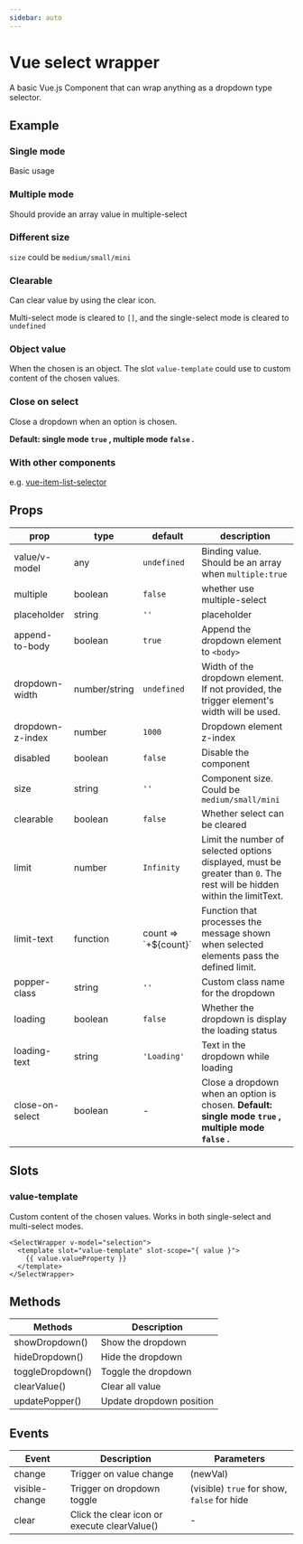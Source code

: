 ```yaml
---
sidebar: auto
---
```


<!-- markdownlint-disable MD033 -->

# Vue select wrapper

A basic Vue.js Component that can wrap anything as a dropdown type selector.

<client-only>

## Example

### Single mode

Basic usage

<example-single-mode />

### Multiple mode

Should provide an array value in multiple-select

<example-multiple-mode />

### Different size

`size` could be `medium/small/mini`

<example-different-size />

### Clearable

Can clear value by using the clear icon.

Multi-select mode is cleared to `[]`, and the single-select mode is cleared to `undefined`

<example-clearable />

### Object value

When the chosen is an object. The slot `value-template` could use to custom content of the chosen values.

<example-object-option />

### Close on select

Close a dropdown when an option is chosen.

**Default: single mode `true` , multiple mode `false` .**

<example-close-on-select />

### With other components

e.g. [vue-item-list-selector](https://github.com/laomao800/vue-item-list-selector)

<example-with-item-list />

</client-only>

## Props

| prop             | type          | default                | description                                                                                                             |
| ---------------- | ------------- | ---------------------- | ----------------------------------------------------------------------------------------------------------------------- |
| value/v-model    | any           | `undefined`            | Binding value. Should be an array when `multiple:true`                                                                  |
| multiple         | boolean       | `false`                | whether use multiple-select                                                                                             |
| placeholder      | string        | `''`                   | placeholder                                                                                                             |
| append-to-body   | boolean       | `true`                 | Append the dropdown element to `<body>`                                                                                 |
| dropdown-width   | number/string | `undefined`            | Width of the dropdown element. If not provided, the trigger element's width will be used.                               |
| dropdown-z-index | number        | `1000`                 | Dropdown element z-index                                                                                                |
| disabled         | boolean       | `false`                | Disable the component                                                                                                   |
| size             | string        | `''`                   | Component size. Could be `medium/small/mini`                                                                            |
| clearable        | boolean       | `false`                | Whether select can be cleared                                                                                           |
| limit            | number        | `Infinity`             | Limit the number of selected options displayed, must be greater than `0`. The rest will be hidden within the limitText. |
| limit-text       | function      | count => \`+${count}\` | Function that processes the message shown when selected elements pass the defined limit.                                |
| popper-class     | string        | `''`                   | Custom class name for the dropdown                                                                                      |
| loading          | boolean       | `false`                | Whether the dropdown is display the loading status                                                                      |
| loading-text     | string        | `'Loading'`            | Text in the dropdown while loading                                                                                      |
| close-on-select  | boolean       | -                      | Close a dropdown when an option is chosen. **Default: single mode `true` , multiple mode `false` .**                    |

## Slots

### value-template

Custom content of the chosen values. Works in both single-select and multi-select modes.

```vue
<SelectWrapper v-model="selection">
  <template slot="value-template" slot-scope="{ value }">
    {{ value.valueProperty }}
  </template>
</SelectWrapper>
```

## Methods

| Methods          | Description              |
| ---------------- | ------------------------ |
| showDropdown()   | Show the dropdown        |
| hideDropdown()   | Hide the dropdown        |
| toggleDropdown() | Toggle the dropdown      |
| clearValue()     | Clear all value          |
| updatePopper()   | Update dropdown position |

## Events

| Event          | Description                                  | Parameters                                  |
| -------------- | -------------------------------------------- | ------------------------------------------- |
| change         | Trigger on value change                      | (newVal)                                    |
| visible-change | Trigger on dropdown toggle                   | (visible) `true` for show, `false` for hide |
| clear          | Click the clear icon or execute clearValue() | -                                           |
